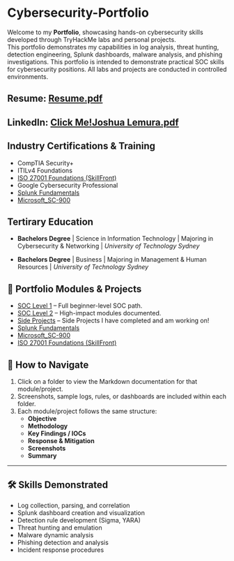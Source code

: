 # Cybersecurity-Portfolio
Welcome to my **Portfolio**, showcasing hands-on cybersecurity skills developed through TryHackMe labs and personal projects.  
This portfolio demonstrates my capabilities in log analysis, threat hunting, detection engineering, Splunk dashboards, malware analysis, and phishing investigations.
This portfolio is intended to demonstrate practical SOC skills for cybersecurity positions. All labs and projects are conducted in controlled environments.

## Resume: [Resume.pdf](Resume.pdf)  
## LinkedIn: [Click Me!]()[Joshua Lemura.pdf](https://github.com/user-attachments/files/22969997/Joshua.Lemura.pdf)


## Industry Certifications & Training
- CompTIA Security+
- ITILv4 Foundations
- [ISO 27001 Foundations (SkillFront)](./ISO27001_Foundations/README.md)
- Google Cybersecurity Professional
- [Splunk Fundamentals](./Splunk/Splunk_README.md)
- [Microsoft_SC-900](./Microsoft_SC-900/README.md)

  
## Tertirary Education
- **Bachelors Degree** | Science in Information Technology | Majoring in Cybersecurity & Networking    | _University of Technology Sydney_
  
- **Bachelors Degree** | Business |  Majoring in Management & Human Resources | _University of Technology Sydney_


## 📂 Portfolio Modules & Projects
- [SOC Level 1](./THM/THM_SOCL1/THM_SOCL1_README.md) – Full beginner-level SOC path.
- [SOC Level 2](./THM/THM_SOCL2/THM_SOCL2_README.md) – High-impact modules documented.
- [Side Projects](./SideProjects/) – Side Projects I have completed and am working on!
- [Splunk Fundamentals](./Splunk/Splunk_README.md)
- [Microsoft_SC-900](./Microsoft_SC-900/README.md)
- [ISO 27001 Foundations (SkillFront)](./ISO27001_Foundations/README.md)


## 📌 How to Navigate

1. Click on a folder to view the Markdown documentation for that module/project.  
2. Screenshots, sample logs, rules, or dashboards are included within each folder.  
3. Each module/project follows the same structure:
   - **Objective**
   - **Methodology**
   - **Key Findings / IOCs**
   - **Response & Mitigation**
   - **Screenshots**
   - **Summary**

---

## 🛠 Skills Demonstrated

- Log collection, parsing, and correlation  
- Splunk dashboard creation and visualization  
- Detection rule development (Sigma, YARA)  
- Threat hunting and emulation  
- Malware dynamic analysis  
- Phishing detection and analysis  
- Incident response procedures
